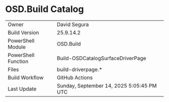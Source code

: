 ﻿# OSD.Build Catalog

| | |
|-|-|
| Owner | David Segura |
| Build Version | 25.9.14.2 |
| PowerShell Module | OSD.Build |
| PowerShell Function | Build-OSDCatalogSurfaceDriverPage |
| Files | build-driverpage.* |
| Build Workflow | GitHub Actions |
| Last Update | Sunday, September 14, 2025 5:05:45 PM UTC |
